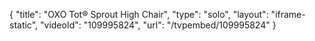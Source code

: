 {
    "title": "OXO Tot&reg; Sprout High Chair",
    "type": "solo",
    "layout": "iframe-static",
    "videoId": "109995824",
    "url": "\/tvpembed\/109995824"
}
